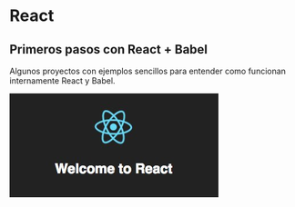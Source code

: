 # React

## Primeros pasos con React + Babel

Algunos proyectos con ejemplos sencillos para entender como funcionan internamente React y Babel.

![React](react.jpg "React")
